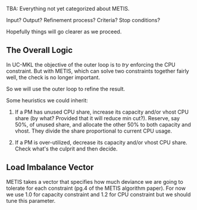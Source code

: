 TBA: Everything not yet categorized about METIS.

Input? Output? Refinement process? Criteria? Stop conditions?

Hopefully things will go clearer as we proceed.

## The Overall Logic

In UC-MKL the objective of the outer loop is to _try_ enforcing the CPU
constraint. But with METIS, which can solve two constraints together fairly
well, the check is no longer important.

So we will use the outer loop to refine the result.

Some heuristics we could inherit:

1. If a PM has unused CPU share, increase its capacity and/or vhost CPU share
(by what? Provided that it will reduce min cut?). Reserve, say 50%, of unused
share, and allocate the other 50% to both capacity and vhost. They divide the
share proportional to current CPU usage.

2. If a PM is over-utilized, decrease its capacity and/or vhost CPU share. Check
what's the culprit and then decide.

## Load Imbalance Vector

METIS takes a vector that specifies how much deviance we are going to tolerate for each constraint (pg.4 of the METIS 
algorithm paper). For now we use 1.0 for capacity constraint and 1.2 for CPU constraint but we should tune this parameter.


